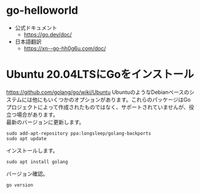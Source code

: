# go-helloworld

- 公式ドキュメント
    - https://go.dev/doc/
- 日本語翻訳
    - https://xn--go-hh0g6u.com/doc/

# Ubuntu 20.04LTSにGoをインストール
https://github.com/golang/go/wiki/Ubuntu
UbuntuのようなDebianベースのシステムには他にもいくつかのオプションがあります。これらのパッケージはGoプロジェクトによって作成されたものではなく、サポートされていませんが、役立つ場合があります。  
最新のバージョンに更新します。
```
sudo add-apt-repository ppa:longsleep/golang-backports
sudo apt update
```
インストールします。
```
sudo apt install golang
```
バージョン確認。
```
go version
```
